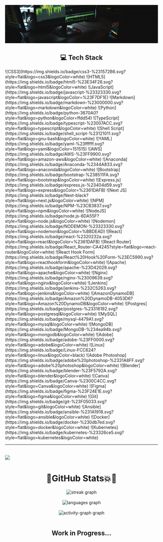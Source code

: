 




<!-- Proudly created with GPRM ( https://gprm.itsvg.in ) -->
<!--- 👋 Hi, I’m @Ayush-Dube
- 👀 I’m interested in Full Stack Developement
- 🌱 I’m currently learning ...a lot
--->
<!---
Ayush-Dube/Ayush-Dube is a ✨ special ✨ repository because its `README.md` (this file) appears on your GitHub profile.
You can click the Preview link to take a look at your changes.
--->
  <div align="center">
      <img src="https://github.com/Ayush-Dube/Ayush-Dube/blob/main/pexels-tima-miroshnichenko-5380594.jpg?raw=true" />
  </div>


<div align="center"><h2>💻 Tech Stack</h2></div>
![CSS3](https://img.shields.io/badge/css3-%231572B6.svg?style=flat&logo=css3&logoColor=white) ![HTML5](https://img.shields.io/badge/html5-%23E34F26.svg?style=flat&logo=html5&logoColor=white) ![JavaScript](https://img.shields.io/badge/javascript-%23323330.svg?style=flat&logo=javascript&logoColor=%23F7DF1E) ![Markdown](https://img.shields.io/badge/markdown-%23000000.svg?style=flat&logo=markdown&logoColor=white) ![Python](https://img.shields.io/badge/python-3670A0?style=flat&logo=python&logoColor=ffdd54) ![TypeScript](https://img.shields.io/badge/typescript-%23007ACC.svg?style=flat&logo=typescript&logoColor=white) ![Shell Script](https://img.shields.io/badge/shell_script-%23121011.svg?style=flat&logo=gnu-bash&logoColor=white) ![YAML](https://img.shields.io/badge/yaml-%23ffffff.svg?style=flat&logo=yaml&logoColor=151515) ![AWS](https://img.shields.io/badge/AWS-%23FF9900.svg?style=flat&logo=amazon-aws&logoColor=white) ![Anaconda](https://img.shields.io/badge/Anaconda-%2344A833.svg?style=flat&logo=anaconda&logoColor=white) ![Bootstrap](https://img.shields.io/badge/bootstrap-%238511FA.svg?style=flat&logo=bootstrap&logoColor=white) ![Express.js](https://img.shields.io/badge/express.js-%23404d59.svg?style=flat&logo=express&logoColor=%2361DAFB) ![Next JS](https://img.shields.io/badge/Next-black?style=flat&logo=next.js&logoColor=white) ![NPM](https://img.shields.io/badge/NPM-%23CB3837.svg?style=flat&logo=npm&logoColor=white) ![NodeJS](https://img.shields.io/badge/node.js-6DA55F?style=flat&logo=node.js&logoColor=white) ![Nodemon](https://img.shields.io/badge/NODEMON-%23323330.svg?style=flat&logo=nodemon&logoColor=%BBDEAD) ![React](https://img.shields.io/badge/react-%2320232a.svg?style=flat&logo=react&logoColor=%2361DAFB) ![React Router](https://img.shields.io/badge/React_Router-CA4245?style=flat&logo=react-router&logoColor=white) ![React Hook Form](https://img.shields.io/badge/React%20Hook%20Form-%23EC5990.svg?style=flat&logo=reacthookform&logoColor=white) ![Apache](https://img.shields.io/badge/apache-%23D42029.svg?style=flat&logo=apache&logoColor=white) ![Nginx](https://img.shields.io/badge/nginx-%23009639.svg?style=flat&logo=nginx&logoColor=white) ![Jenkins](https://img.shields.io/badge/jenkins-%232C5263.svg?style=flat&logo=jenkins&logoColor=white) ![AmazonDynamoDB](https://img.shields.io/badge/Amazon%20DynamoDB-4053D6?style=flat&logo=Amazon%20DynamoDB&logoColor=white) ![Postgres](https://img.shields.io/badge/postgres-%23316192.svg?style=flat&logo=postgresql&logoColor=white) ![MySQL](https://img.shields.io/badge/mysql-4479A1.svg?style=flat&logo=mysql&logoColor=white) ![MongoDB](https://img.shields.io/badge/MongoDB-%234ea94b.svg?style=flat&logo=mongodb&logoColor=white) ![Adobe](https://img.shields.io/badge/adobe-%23FF0000.svg?style=flat&logo=adobe&logoColor=white) ![Linux](https://img.shields.io/badge/Linux-FCC624?style=flat&logo=linux&logoColor=black) ![Adobe Photoshop](https://img.shields.io/badge/adobe%20photoshop-%2331A8FF.svg?style=flat&logo=adobe%20photoshop&logoColor=white) ![Blender](https://img.shields.io/badge/blender-%23F5792A.svg?style=flat&logo=blender&logoColor=white) ![Canva](https://img.shields.io/badge/Canva-%2300C4CC.svg?style=flat&logo=Canva&logoColor=white) ![Figma](https://img.shields.io/badge/figma-%23F24E1E.svg?style=flat&logo=figma&logoColor=white) ![Git](https://img.shields.io/badge/git-%23F05033.svg?style=flat&logo=git&logoColor=white) ![Ansible](https://img.shields.io/badge/ansible-%231A1918.svg?style=flat&logo=ansible&logoColor=white) ![Docker](https://img.shields.io/badge/docker-%230db7ed.svg?style=flat&logo=docker&logoColor=white) ![Kubernetes](https://img.shields.io/badge/kubernetes-%23326ce5.svg?style=flat&logo=kubernetes&logoColor=white)
<!-- # 📊 GitHub Stats:
![](https://github-readme-streak-stats.herokuapp.com/?user=Ayush-Dube&theme=neon&hide_border=false)<br/>
![](https://github-readme-stats.vercel.app/api/top-langs/?username=Ayush-Dube&theme=neon&hide_border=false&include_all_commits=false&count_private=false&layout=donut) -->

---
[![](https://visitcount.itsvg.in/api?id=Ayush-Dube&icon=10&color=4)](https://visitcount.itsvg.in)
---
<div align="center"><h1>🤖GitHub Stats💥📝</h1></div>
<div align="center">
    <img src="https://streak-stats.demolab.com?user=Ayush-Dube&locale=en&mode=daily&theme=neon&hide_border=false&border_radius=5&order=3" height="220" alt="streak graph"  />
  </div>
  <br>
  
  <div align="center">
      <img src="https://github-readme-stats.vercel.app/api/top-langs?username=Ayush-Dube&locale=en&hide_title=false&layout=donut&card_width=320&langs_count=5&theme=neon&hide_border=true&order=2" height="200" alt="languages graph"  />
    </div>
    <br>
  <div align="center">
    <img src="https://github-readme-activity-graph.vercel.app/graph?username=Ayush-Dube&radius=16&theme=react&area=true&order=5" height="250" alt="activity-graph graph"  />
  </div>

  <br>
  
  <div align='center'><h2>Work in Progress...</h2></div>

<!-- Proudly created with GPRM ( https://gprm.itsvg.in ) -->
